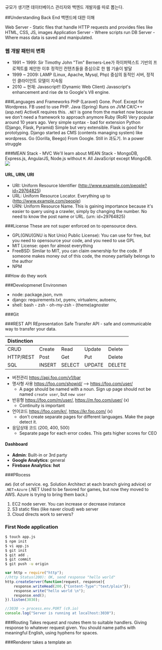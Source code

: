 

규모가 생기면 데이터베이스 관리자와 백엔드 개발자를 따로 뽑는다. 

##Understanding Back End 백엔드에 대한 이해


Web Server - Static files that handle HTTP requests and provides files like HTML, CSS, JS, images
Application Server - Where scripts run
DB Server - Where mass data is saved and manipulated.

### 웹 개발 패턴의 변화

- 1991 ~ 1999: Sir Timothy John "Tim" Berners-Lee가 하이퍼텍스트 기반의 프로젝트를 제안한 이후 정적인 컨텐츠들을 중심으로 한 웹 기술이 발달
- 1999 ~ 2009: LAMP (Linux, Apache, Mysql, Php) 중심의 동적인 서버, 정적인 클라이언트 모델이 지속됨
- 2010 ~ 현재: Javascript!! (Dynamic Web Client) Javascript's enhancement and rise de to Google's V8 engine. 

###Languages and Frameworks
PHP (Laravel) Gone. Poof. Except for Wordpress. FB used to use PHP.
Java (Spring) Runs on JVM
C#/C++ (asp.net) ActiveX requires this. `.NET` is gone from the market now because we don't need a framework to approach anymore
Ruby (RoR) Very popular around 10 years ago. Very simple syntax - bad for extension
Python (Django, Flask, Pyramid) Simple but very extensible. Flask is good for prototyping. Django started as CMS (contents managing system) like wordpress.
Go (Gorilla, Beego) From Google. Still in 과도기. In a power struggle

###MEAN Stack - MVC
We'll learn about MEAN Stack - MongoDB, Express.js, AngularJS, Node.js without `M`.
All JavaScript except MongoDB. 
![](http://res.cloudinary.com/meshfields/image/upload/v1418290557/mean-stack-mean-detail_bkepvb.png)


#### URL, URN, URI

- URI: Uniform Resource Identifier
(http://www.example.com/people?id=29764825)
- URL: Uniform Resource Locator. Everything up to 
(http://www.example.com/people)
- URN: Uniform Resource Name. This is gaining importance because it's easier to query using a crawler, simply by changing the number. No need to know the post name or URL.
(urn: id=29764825)

###License
These are not super enforced on to opensource devs.
- GPL(GNU(GNU is Not Unix) Public License): You can use for free, but you need to opensource your code, and you need to use GPL
- MIT License: open for almost everything
- FreeBSD: Similar to MIT, you can claim ownership for the code. If someone makes money out of this code, the money partially belongs to the author
- NPM

##How do they work

###Developmenet Environmen
- node: package.json, nvm
- django: requirements.txt, pyenv, virtualenv, autoenv,
- shell: bash - zsh - oh-my-zsh - (theme)agnoster

###Git


###REST API
REpresentation Safe Transfer API - safe and communicable way to transfer your data.

| Distinction |   |       |       |       |
|:--------|:------|:------|:------|:------|
|CRUD	  |Create |Read   | Update| Delete|
|HTTP/REST|Post   |Get    | Put   | Delete|
|SQL	  |INSERT |SELECT | UPDATE| DELETE|



- 버전관리 https://api.foo.com/v1/bar
- 명사형 사용 https://foo.com/showid/ --> https://foo.com/user/
	- A page should be named with a noun. Sign up page should not be named `create user`, but `new user`
- 반응형 https://foo.com/m/user/, https://m.foo.com/user/ (x)
	- Continuity is important
- 언어코드 https://foo.com/kr/, https://kr.foo.com/ (x)
	- don't create separate pages for different languages. Make the page detect it.
- 응답상태 코드 (200, 400, 500)
	- Separate page for each error codes. This gets higher scores for CEO

#### Dashboard

- **Admin**: Built-in or 3rd party
- **Google Analytics**: general
- **Firebase Analytics**: **hot**

###PRocess

`AWS` (lot of service. eg. Solution Architect at each branch giving advice) or `.NET`+`Azure` (.NET Used to be favored for games, but now they moved to AWS. Azure is trying to bring them back.)
1. EC2 node server. You can increase or decrease instance
1. S3 static files (like naver cloud) web server
1. Cloud directs work to servers?


### First Node application

```sh
$ touch app.js
$ npm init
$ vi app.js
$ git init
$ git add .
$ git commit
$ git push -u origin
```

```js
var http = require("http");
//http Status(200): OK, send response "hello world"
http.createServer(function(request, response){
    response.writeHead(200,{"Content-Type":"text/plain"});
    response.write("hello world \n");
    response.end();
}).listen(3030);

//3030 -> process.env.PORT (c9.io)
console.log("Server is running at localhost:3030");
```

###Routing
Takes request and routes them to suitable handlers.
Giving response to whatever request given.
You should name paths with meaningful English, using hyphens for spaces.

###Renderer
takes a template an